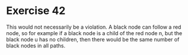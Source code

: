 # Exercise 42

This would not necessarily be a violation. A black node can follow a red node, so for example if a black node is a child of the red node n, but the black node u has no children, then there would be the same number of black nodes in all paths.